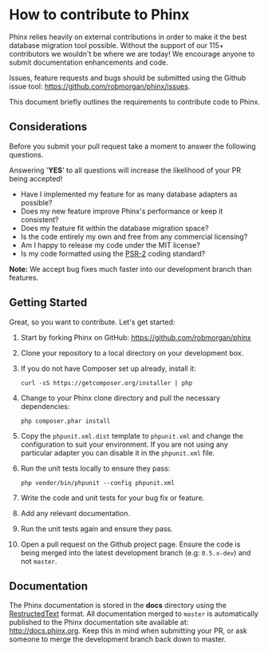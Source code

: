 # How to contribute to Phinx

Phinx relies heavily on external contributions in order to make it the best database migration
tool possible. Without the support of our 115+ contributors we wouldn't be where we are today!
We encourage anyone to submit documentation enhancements and code.

Issues, feature requests and bugs should be submitted using the Github issue tool:
https://github.com/robmorgan/phinx/issues.

This document briefly outlines the requirements to contribute code to Phinx.

## Considerations

Before you submit your pull request take a moment to answer the following questions.

Answering '**YES**' to all questions will increase the likelihood of your PR being accepted!

* Have I implemented my feature for as many database adapters as possible?
* Does my new feature improve Phinx's performance or keep it consistent?
* Does my feature fit within the database migration space?
* Is the code entirely my own and free from any commercial licensing?
* Am I happy to release my code under the MIT license?
* Is my code formatted using the [PSR-2](https://github.com/php-fig/fig-standards/blob/master/accepted/PSR-2-coding-style-guide.md) coding standard?

**Note:** We accept bug fixes much faster into our development branch than features.

## Getting Started

Great, so you want to contribute. Let's get started:

1. Start by forking Phinx on GitHub: https://github.com/robmorgan/phinx

1. Clone your repository to a local directory on your development box.

1. If you do not have Composer set up already, install it:

    ```
    curl -sS https://getcomposer.org/installer | php
    ```

1. Change to your Phinx clone directory and pull the necessary dependencies:

    ```
    php composer.phar install
    ```

1. Copy the `phpunit.xml.dist` template to `phpunit.xml` and change the configuration to suit your environment. If you are not using any particular adapter you can disable it in the `phpunit.xml` file.

1. Run the unit tests locally to ensure they pass:

    ```
    php vendor/bin/phpunit --config phpunit.xml
    ```

1. Write the code and unit tests for your bug fix or feature.

1. Add any relevant documentation.

1. Run the unit tests again and ensure they pass.

1. Open a pull request on the Github project page. Ensure the code is being merged into the latest development branch (e.g: `0.5.x-dev`) and not `master`.

## Documentation

The Phinx documentation is stored in the **docs** directory using the [RestructedText](http://docutils.sourceforge.net/rst.html) format. All documentation merged to `master` is automatically published to the Phinx documentation site available
at: http://docs.phinx.org. Keep this in mind when submitting your PR, or ask someone to merge the development branch back down to master.
